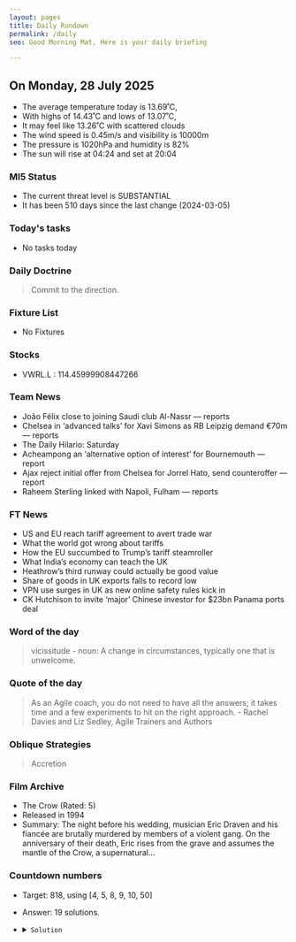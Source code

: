 ```yaml
---
layout: pages
title: Daily Rundown
permalink: /daily
seo: Good Morning Mat, Here is your daily briefing

---
```


<!-- weather_marker starts -->
## On Monday, 28 July 2025

- The average temperature today is 13.69˚C,
- With highs of 14.43˚C and lows of 13.07˚C,
- It may feel like 13.26˚C with scattered clouds
- The wind speed is 0.45m/s and visibility is 10000m
- The pressure is 1020hPa and humidity is 82%
- The sun will rise at 04:24 and set at 20:04

<!-- weather_marker ends -->

### MI5 Status
<!-- threat_marker starts -->
- The current threat level is <span class="highlighter">SUBSTANTIAL</span>
- It has been 510 days since the last change (2024-03-05)

<!-- threat_marker ends -->

### Today's tasks
<!-- task_marker starts -->
- No tasks today
<!-- task_marker ends -->

### Daily Doctrine
<!-- doctrine_marker starts -->
> Commit to the direction.
<!-- doctrine_marker ends -->

### Fixture List

<!-- fixture_marker starts -->
- No Fixtures
<!-- fixture_marker ends -->

### Stocks

<!-- stocks_marker starts -->

- VWRL.L : 114.45999908447266 

<!-- stocks_marker ends -->

### Team News
<!-- news_marker starts -->

- João Félix close to joining Saudi club Al-Nassr — reports
- Chelsea in ‘advanced talks’ for Xavi Simons as RB Leipzig demand €70m — reports
- The Daily Hilario: Saturday
- Acheampong an ‘alternative option of interest’ for Bournemouth — report
- Ajax reject initial offer from Chelsea for Jorrel Hato, send counteroffer — report
- Raheem Sterling linked with Napoli, Fulham — reports

<!-- news_marker ends -->

### FT News

<!-- ftnews_marker starts -->

- US and EU reach tariff agreement to avert trade war
- What the world got wrong about tariffs
- How the EU succumbed to Trump’s tariff steamroller
- What India’s economy can teach the UK
- Heathrow’s third runway could actually be good value
- Share of goods in UK exports falls to record low
- VPN use surges in UK as new online safety rules kick in
- CK Hutchison to invite ‘major’ Chinese investor for $23bn Panama ports deal

<!-- ftnews_marker ends -->

### Word of the day

<!-- word_marker starts -->

 > vicissitude - noun: A change in circumstances, typically one that is unwelcome.

<!-- word_marker ends -->

### Quote of the day
<!-- quote_marker starts -->

> As an Agile coach, you do not need to have all the answers; it takes time and a few experiments to hit on the right approach. - Rachel Davies and Liz Sedley, Agile Trainers and Authors

<!-- quote_marker ends -->

### Oblique Strategies
<!-- eno_marker starts -->
> Accretion

<!-- eno_marker ends -->

### Film Archive

<!-- film_marker starts -->
- The Crow (Rated: 5)
- Released in 1994
- Summary: The night before his wedding, musician Eric Draven and his fiancée are brutally murdered by members of a violent gang. On the anniversary of their death, Eric rises from the grave and assumes the mantle of the Crow, a supernatural...
<!-- film_marker ends -->

### Countdown numbers
<!-- game_marker starts -->

- Target: 818, using [4, 5, 8, 9, 10, 50]
- Answer: 19 solutions.

- <details><summary><code>Solution</code></summary>

  Solution: ( 10 + 5 ) x 50 + ( 9 + 8 ) x 4

   </details>

<!-- game_marker ends -->
